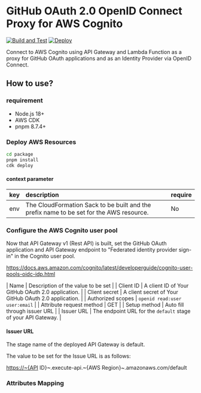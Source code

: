 # GitHub OAuth 2.0 OpenID Connect Proxy for AWS Cognito

<p align='center'>

  [![Build and Test](https://github.com/poad/github-cognito-oidc-proxy/actions/workflows/ci.yml/badge.svg)](https://github.com/poad/github-cognito-oidc-proxy/actions/workflows/ci.yml)
  [![Deploy](https://github.com/poad/github-cognito-oidc-proxy/actions/workflows/deploy.yml/badge.svg)](https://github.com/poad/github-cognito-oidc-proxy/actions/workflows/deploy.yml)
  
</p>

Connect to AWS Cognito using API Gateway and Lambda Function as a proxy for GitHub OAuth applications and as an Identity Provider via OpenID Connect.

## How to use?

### requirement

- Node.js 18+
- AWS CDK
- pnpm 8.7.4+

### Deploy AWS Resources

```sh
cd package
pnpm install
cdk deploy
```

#### context parameter

| key | description | require |
|:----|:------------|:--------|
| env | The CloudFormation Sack to be built and the prefix name to be set for the AWS resource. | No |

### Configure the AWS Cognito user pool

Now that API Gateway v1 (Rest API) is built, set the GitHub OAuth application and API Gateway endpoint to "Federated identity provider sign-in" in the Cognito user pool.

<https://docs.aws.amazon.com/cognito/latest/developerguide/cognito-user-pools-oidc-idp.html>

| Name | Description of the value to be set |
| Client ID | A client ID of Your GitHub OAuth 2.0 application. |
| Client secret | A client secret of Your GitHub OAuth 2.0 application. |
| Authorized scopes | `openid read:user user:email` |
| Attribute request method | GET |
| Setup method | Auto fill through issuer URL |
| Issuer URL | The endpoint URL for the `default` stage of your API Gateway. |

#### Issuer URL

The stage name of the deployed API Gateway is default.

The value to be set for the Issue URL is as follows:

<https://~{API> ID}~.execute-api.~{AWS Region}~.amazonaws.com/default

### Attributes Mapping
